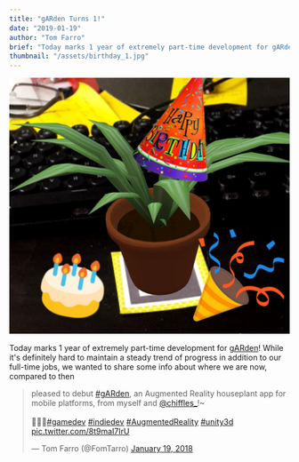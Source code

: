 ```yaml
---
title: "gARden Turns 1!"
date: "2019-01-19"
author: "Tom Farro"
brief: "Today marks 1 year of extremely part-time development for gARden!"
thumbnail: "/assets/birthday_1.jpg"
---
```


![happy](../assets/birthday_1.jpg)

Today marks 1 year of extremely part-time development for [gARden][garden]! While it's definitely hard to maintain a steady trend of progress in addition to our full-time jobs, we wanted to share some info about where we are now, compared to then

<!--more-->

<blockquote class="twitter-tweet" data-lang="en"><p lang="en" dir="ltr">pleased to debut <a href="https://twitter.com/hashtag/gARden?src=hash&amp;ref_src=twsrc%5Etfw">#gARden</a>, an Augmented Reality houseplant app for mobile platforms, from myself and <a href="https://twitter.com/chiffles_?ref_src=twsrc%5Etfw">@chiffles_</a>!~<br> <br>📲🌿🌺<a href="https://twitter.com/hashtag/gamedev?src=hash&amp;ref_src=twsrc%5Etfw">#gamedev</a> <a href="https://twitter.com/hashtag/indiedev?src=hash&amp;ref_src=twsrc%5Etfw">#indiedev</a> <a href="https://twitter.com/hashtag/AugmentedReality?src=hash&amp;ref_src=twsrc%5Etfw">#AugmentedReality</a> <a href="https://twitter.com/hashtag/unity3d?src=hash&amp;ref_src=twsrc%5Etfw">#unity3d</a> <a href="https://t.co/8t9maI7IrU">pic.twitter.com/8t9maI7IrU</a></p>&mdash; Tom Farro (@FomTarro) <a href="https://twitter.com/FomTarro/status/954408572791742464?ref_src=twsrc%5Etfw">January 19, 2018</a></blockquote>
<script async src="https://platform.twitter.com/widgets.js" charset="utf-8"></script>



[garden]: ../games/garden
[contact]: ../about/

